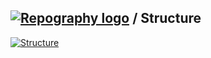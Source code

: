 <!-- ### Hi there 👋

- 🔭 I’m currently working on my game Create Room
- 🌱 I’m currently learning new things about programming
- 📫 How to reach me: on my [website](https://tomeklukomski.pl/kontakt)
- ⚡ Fun fact: my name is made frome begin of word "**Mine**craft" and my name - Tomek -->


## [![Repography logo](https://images.repography.com/logo.svg)](https://repography.com) / Structure
[![Structure](https://images.repography.com/27152683/mineTomek/mineTomek/structure/ec5c4ec1992e8b4b354113ebe896c4a2_table.svg)](https://github.com/mineTomek/mineTomek)


